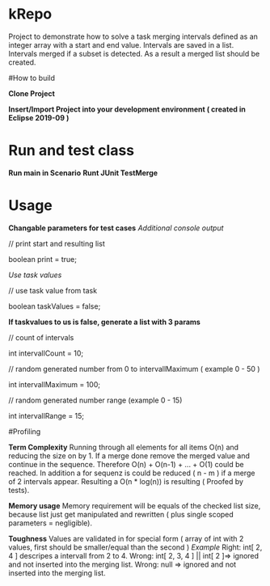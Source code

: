 # kRepo 
Project to demonstrate how to solve a task merging intervals defined as an integer array with a start and end value.
Intervals are saved in a list. Intervals merged if a subset is detected. As a result a merged list should be created.

#How to build

__Clone Project__

__Insert/Import Project into your development environment ( created in Eclipse 2019-09 )__

# Run and test class
__Run main in Scenario__
__Runt JUnit TestMerge__

# Usage
__Changable parameters for test cases__
_Additional console output_

// print start and resulting list

boolean print = true;

_Use task values_

// use task value from task

boolean taskValues = false;

__If taskvalues to us is false, generate a list with 3 params__

// count of intervals

int intervallCount = 10;

// random generated number from 0 to intervallMaximum ( example 0 - 50 )

int intervallMaximum = 100;

// random generated number range (example 0 - 15)

int intervallRange = 15;

#Profiling

__Term Complexity__
Running through all elements for all items O(n) and reducing the size on by 1. If a merge done remove the merged value and continue in the sequence.
Therefore O(n) + O(n-1) + ... + O(1) could be reached. In addition a for sequenz is could be reduced ( n - m ) if a merge of 2 intervals  appear.
Resulting a O(n * log(n)) is resulting ( Proofed by tests).

__Memory usage__
Memory requirement will be equals of the checked list size, because list just get manipulated and rewritten ( plus single scoped parameters = negligible).

__Toughness__
Values are validated in for special form ( array of int with 2 values, first should be smaller/equal than the second )
_Example_
Right: int[ 2, 4 ] descripes a intervall from 2 to 4.
Wrong: int[ 2, 3, 4 ] || int[ 2 ]=> ignored and not inserted into the merging list.
Wrong: null => ignored and not inserted into the merging list.
